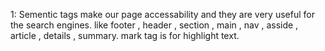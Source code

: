1: Sementic tags make our page accessability and they are very useful for the search engines.
like footer , header , section , main , nav , asside , article , details , summary.
mark tag is for highlight text.
